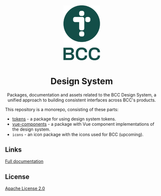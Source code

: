 <p align="center">
  <img alt="logo" src="./assets/github/bcc_logo-secondary_dark-green.png" width="120" style="margin-bottom: 10px;">
</p>
<h1 align="center">Design System</h1>
<p align="center">Packages, documentation and assets related to the BCC Design System, a unified approach to building consistent interfaces across BCC's products.</p>

This repository is a monorepo, consisting of these parts:
- [tokens](./tokens/README.md) - a package for using design system tokens.
- [vue-components](./vue-components/README.md) - a package with Vue component implementations of the design system.
- `icons` - an icon package with the icons used for BCC (upcoming).

## Links
[Full documentation](https://developer.bcc.no/bcc-design)

## License
[Apache License 2.0](LICENSE)
